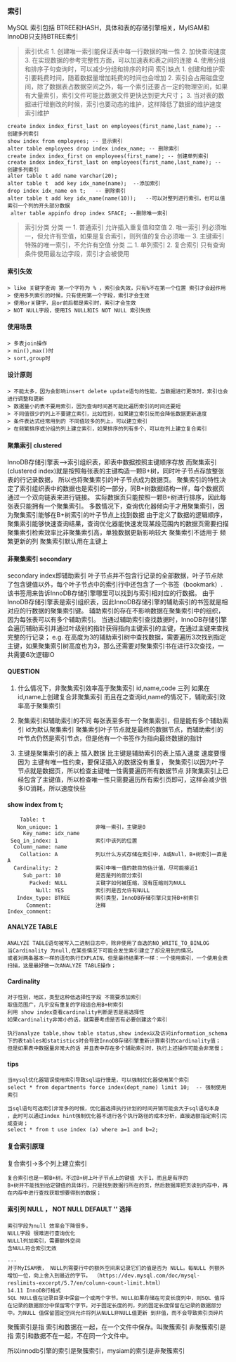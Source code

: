 ### 索引
MySQL 索引包括 BTREE和HASH，具体和表的存储引擎相关，MyISAM和InnoDB只支持BTREE索引
> 索引优点
	1. 创建唯一索引能保证表中每一行数据的唯一性
	2. 加快查询速度
	3. 在实现数据的参考完整性方面，可以加速表和表之间的连接
	4. 使用分组和排序子句查询时，可以减少分组和排序的时间
> 索引缺点
	1. 创建和维护索引要耗费时间，随着数据量增加耗费的时间也会增加
	2. 索引会占用磁盘空间，除了数据表占数据空间之外，每一个索引还要占一定的物理空间，如果有大量索引，索引文件可能比数据文件更快达到更大尺寸；
	3. 当对表的数据进行增删改的时候，索引也要动态的维护，这样降低了数据的维护速度
> 索引维护
```
create index index_first_last on employees(first_name,last_name); -- 创建多列索引
show index from employees; -- 显示索引
alter table employees drop index index_name; -- 删除索引
create index index_first on employees(first_name); -- 创建单列索引
create index index_first_last on employees(first_name,last_name); -- 创建多列索引
alter table t add name varchar(20);
alter table t  add key idx_name(name);  --添加索引
drop index idx_name on t;   -- 删除索引
alter table t add key idx_name(name(10));   --可以对整列进行索引，也可以值索引一个列的开头部分数据
 alter table appinfo drop index SFACE; --删除唯一索引
```
> 索引分类
	分类 一
		1. 普通索引	允许插入重复值和空值
		2. 唯一索引 列必须唯一，但允许有空值，如果是复合索引，则列值的复合必须唯一
		3. 主键索引 特殊的唯一索引，不允许有空值
	分类 二
		1. 单列索引
		2. 复合索引 只有查询条件使用最左边字段，索引才会被使用

#### 索引失效
	> like 关键字查询 第一个字符为 % ，索引会失效，只有%不在第一个位置 索引才会起作用
	> 使用多列索引的时候，只有使用第一个字段，索引才会生效
	> 使用or关键字，且or前后都是索引时，索引才会生效
	> NOT NULL字段，使用IS NULL和IS NOT NULL 索引失效

#### 使用场景
    > 多表join操作
    > min(),max()时
    > sort,group时

#### 设计原则
    > 不能太多，因为会影响insert delete update语句的性能，当数据进行更改时，索引也会进行调整和更新
    > 数据量小的表不要用索引，因为查询时间甚可能比遍历索引的时间还要短
    > 不同值很少的列上不要建立索引，比如性别，如果建立索引反而会降低数据更新速度
    > 条件表达式经常用到的 不同值较多的列上，可以建立索引
    > 在频繁排序或分组的列上建立索引，如果排序的列有多个，可以在列上建立复合索引

#### 聚集索引   clustered
InnoDB存储引擎表—>索引组织表，即表中数据按照主键顺序存放
而聚集索引(clustered index)就是按照每张表的主键构造一颗B+树，同时叶子节点存放整张表的行记录数据，
所以也将聚集索引的叶子节点成为数据页。
聚集索引的特性决定了索引组织表中的数据也是索引的一部分，同B+树数据结构一样，每个数据页通过一个双向链表来进行链接。
实际数据页只能按照一颗B+树进行排序，因此每张表只能拥有一个聚集索引。
多数情况下，查询优化器倾向于才用聚集索引，因为聚集索引能够在B+树索引的叶子节点上找到数据
由于定义了数据的逻辑顺序，聚集索引能够快速查询结果，查询优化器能快速发现某段范围内的数据页需要扫描
聚集索引检索效率比非聚集索引高，单独数据更新影响较大
聚集索引不适用于 频繁更新的列
聚集索引默认用在主键上


#### 非聚集索引 secondary
secondary index即辅助索引
叶子节点并不包含行记录的全部数据，叶子节点除了包含键值以外，每个叶子节点中的索引行中还包含了一个书签（bookmark）.
该书签用来告诉InnoDB存储引擎哪里可以找到与索引相对应的行数据。
由于InnoDB存储引擎表是索引组织表，因此InnoDB存储引擎的辅助索引的书签就是相对应的行数据的聚集索引键。
辅助索引的存在不影响数据在聚集索引中的组织，因为每张表可以有多个辅助索引。
当通过辅助索引查找数据时，InnoDB存储引擎会遍历辅助索引并通过叶级别的指针获得指向主键索引的主键，在通过主键来查找完整的行记录；
e.g.
在高度为3的辅助索引树中查找数据，需要遍历3次找到指定主键，如果聚集索引树高度也为3，那么还需要对聚集索引书在进行3次查找，一共需要6次逻辑IO

#### QUESTION
1. 什么情况下，非聚集索引效率高于聚集索引
id,name,code 三列
如果在id,name上创建复合非聚集索引
而且在之查询id,name的情况下，辅助索引效率高于聚集索引

2. 聚集索引和辅助索引的不同
每张表至多有一个聚集索引，但是能有多个辅助索引
id为默认聚集索引
聚集索引叶子节点就是最终的数据节点，而辅助索引的叶节点仍然是索引节点，但是他有一个书签作为指向最终数据的指针

3. 主键是聚集索引的表上 插入数据 比主键是辅助索引的表上插入速度 速度要慢
因为 主键有唯一性约束，要保证插入的数据没有重复，
聚集索引以因为叶子节点就是数据页，所以检查主键唯一性需要遍历所有数据节点
非聚集索引上已经包含了主键值，所以检查唯一性只需要遍历所有索引页即可，这样会减少很多IO消耗，所以速度快些

#### show index from t;
```
    Table: t
   Non_unique: 1            非唯一索引，主键是0
     Key_name: idx_name
 Seq_in_index: 1            索引中该列的位置
  Column_name: name
    Collation: A            列以什么方式存储在索引中，A或Null，B+树索引一直是A
  Cardinality: 2            索引中唯一值的数目的估计值，尽可能接近1
     Sub_part: 10           是否是列的部分索引
       Packed: NULL         关键字如何被压缩，没有压缩则为NULL
         Null: YES          索引列是否允许有NULL
   Index_type: BTREE        索引类型，InnoDB存储引擎只支持B+树索引
      Comment:              注释
Index_comment:

```
#### ANALYZE TABLE
```
ANALYZE TABLE语句被写入二进制日志中，除非使用了自选的NO_WRITE_TO_BINLOG
当Cardinality 为null,在某些情况下可能会发生索引建立了却没用到的情况。
或者对两条基本一样的语句执行EXPLAIN，但是最终结果不一样：一个使用索引，一个使用全表扫描，这是最好做一次ANALYZE TABLE操作；

```

#### Cardinality
```
对于性别，地区，类型这种低选择性字段 不需要添加索引
取值范围广，几乎没有重复的字段适合用B+树索引
利用 show index查看cardinality判断是否是高选择性
如果cardinality非常小的话，就需要考虑是否有必要创建这个索引

执行analyze table,show table status,show index以及访问information_schema下的表tables和statistics时会导致InnoDB存储引擎重新计算索引的cardinality值；
但是如果表中数据量非常大的话 并且表中存在多个辅助索引时，执行上述操作可能会非常慢；
```

#### tips
```
当mysql优化器错误使用索引导致sql运行慢是，可以强制优化器使用某个索引
select * from departments force index(dept_name) limit 10;  -- 强制使用索引
```
```
当sql语句可选索引非常多的时候，优化器选择执行计划的时间开销可能会大于sql语句本身
，此时可以通过index hint强制优化器不进行各个执行路径的成本分析，直接选额指定索引完成查询；
select * from t use index (a) where a=1 and b=2;

```

#### 复合索引原理
复合索引->多个列上建立索引
```
复合索引也是一颗B+树，不过B+树上叶子节点上的键值 大于1，而且是有序的
B+树并不能找到给定键值的具体行，只是找到数据行所在的页，然后数据库把页读到内存中，再在内存中进行查找获取想要得到的数据；
```

#### 索引列 NULL ， NOT NULL DEFAULT '' 选择
```
索引字段为null 效率会下降很多，
NULL字段 很难进行查询优化
NULLl列加索引，需要额外空间
含NULL符合索引无效

---
对于MyISAM表， NULL列需要行中的额外空间来记录它们的值是否为 NULL。每NULL 列额外增加一位，向上舍入到最近的字节。 （https://dev.mysql.com/doc/mysql-reslimits-excerpt/5.7/en/column-count-limit.html）
14.11 InnoDB行格式
SQL NULL值在记录目录中保留一个或两个字节。NULL如果存储在可变长度列中，则SQL 值将在记录的数据部分中保留零个字节。对于固定长度的列，列的固定长度保留在记录的数据部分中。为NULL 值保留固定空间允许将列从NULL非NULL值更新 到非值，而不会导致索引页碎片
```



聚簇索引是指 索引和数据在一起，在一个文件中保存。叫聚簇索引
非聚簇索引是指 索引和数据不在一起，不在同一个文件中。

所以innodb引擎的索引是聚簇索引，mysiam的索引是非聚簇索引

